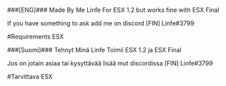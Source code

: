 
###[ENG]###
Made By Me Linfe
For ESX 1.2 but works fine with ESX Final

If you have something to ask add me on discord [FIN] Linfe#3799

#Requirements
ESX 

###[Suomi]###
Tehnyt Minä Linfe
Toimii ESX 1.2 ja ESX Final

Jos on jotain asiaa tai kysyttävää lisää mut discordissa [FIN] Linfe#3799

#Tarvittava
ESX


